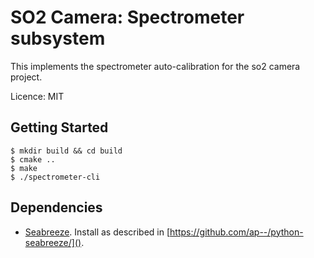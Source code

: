 SO2 Camera: Spectrometer subsystem
==================================

This implements the spectrometer auto-calibration for the so2 camera project.

Licence: MIT

Getting Started
---------------

	$ mkdir build && cd build
	$ cmake ..
	$ make
	$ ./spectrometer-cli

Dependencies
------------

- [Seabreeze](http://oceanoptics.com/api/seabreeze/).
  Install as described in [https://github.com/ap--/python-seabreeze/]().

